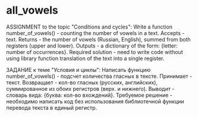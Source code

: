 # all_vowels
ASSIGNMENT to the topic "Conditions and cycles":
     Write a function number_of_vowels() - counting the number of vowels in a text.
Accepts - text.
Returns - the number of vowels (Russian, English), summed from both registers (upper and lower).
Outputs - a dictionary of the form: {letter: number of occurrences}.
Required solution - need to write code without using library function
                     translation of the text into a single register.
                     
ЗАДАНИЕ к теме "Условия и циклы": 
    Написать функцию number_of_vowels() - подсчет количества гласных в тексте.
Принимает - текст.
Возвращает - кол-во гласных (русских, английских), суммированное из обоих регистров (верх. и нижнего).
Выводит - словарь вида: {буква: кол-во вхождений}.
Требуемое решение - необходимо написать код без использования библиотечной функции 
                    перевода текста в единый регистр.
